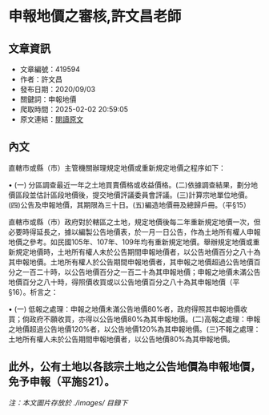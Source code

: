 # 申報地價之審核,許文昌老師

## 文章資訊
- 文章編號：419594
- 作者：許文昌
- 發布日期：2020/09/03
- 關鍵詞：申報地價
- 爬取時間：2025-02-02 20:59:05
- 原文連結：[閱讀原文](https://real-estate.get.com.tw/Columns/detail.aspx?no=419594)

## 內文
直轄市或縣（市）主管機關辦理規定地價或重新規定地價之程序如下：

• (一) 分區調查最近一年之土地買賣價格或收益價格。(二)依據調查結果，劃分地價區段並估計區段地價後，提交地價評議委員會評議。(三)計算宗地單位地價。(四)公告及申報地價，其期限為三十日。(五)編造地價冊及總歸戶冊。（平§15）

直轄市或縣（市）政府對於轄區之土地，規定地價後每二年重新規定地價一次，但必要時得延長之，據以編製公告地價表，於一月一日公告，作為土地所有權人申報地價之參考。如民國105年、107年、109年均有重新規定地價。舉辦規定地價或重新規定地價時，土地所有權人未於公告期間申報地價者，以公告地價百分之八十為其申報地價。土地所有權人於公告期間申報地價者，其申報之地價超過公告地價百分之一百二十時，以公告地價百分之一百二十為其申報地價；申報之地價未滿公告地價百分之八十時，得照價收買或以公告地價百分之八十為其申報地價（平§16）。析言之：

• (一) 低報之處理：申報之地價未滿公告地價80%者，政府得照其申報地價收買；倘政府不願收買，亦得以公告地價80%為其申報地價。(二)高報之處理：申報之地價超過公告地價120%者，以公告地價120%為其申報地價。(三)不報之處理：土地所有權人未於公告期間申報地價者，以公告地價80%為其申報地價。

此外，公有土地以各該宗土地之公告地價為申報地價，免予申報（平施§21）。
---
*注：本文圖片存放於 ./images/ 目錄下*
